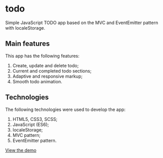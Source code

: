 # todo

Simple JavaScript TODO app based on the MVC and EventEmitter pattern with localeStorage.

## Main features

This app has the following features:

1. Create, update and delete todo;
2. Current and completed todo sections;
3. Adaptive and responsive markup;
4. Smooth todo animation.

## Technologies

The following technologies were used to develop the app:

1. HTML5, CSS3, SCSS;
2. JavaScript (ES6);
3. localeStorage;
4. MVC pattern;
5. EventEmitter pattern.

[View the demo](https://demenskiy.github.io/todo/)
